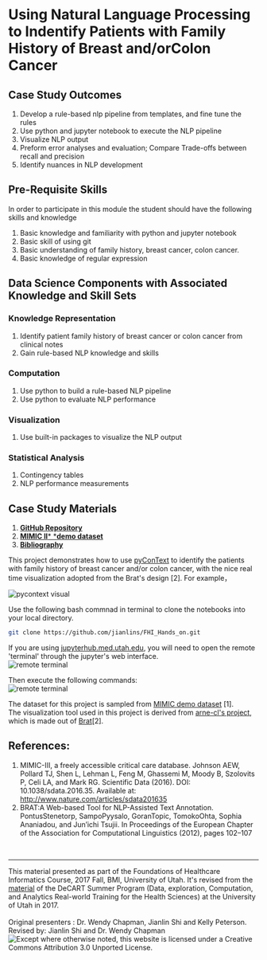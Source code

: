 # Using Natural Language Processing to Indentify Patients with Family History of Breast and/orColon Cancer

## Case Study Outcomes 

1.  Develop a rule-based nlp pipeline from templates, and fine tune the rules
2.  Use python and jupyter notebook to execute the NLP pipeline
3.  Visualize NLP output
4.  Preform error analyses and evaluation; Compare Trade-offs between recall and precision
5.  Identify nuances in NLP development

## Pre-Requisite Skills

In order to participate in this module the student should have the following skills and knowledge

1.  Basic knowledge and familiarity with python and jupyter notebook
2.  Basic skill of using git
3.  Basic understanding of family history, breast cancer, colon cancer.
4.  Basic knowledge of regular expression

## Data Science Components with Associated Knowledge and Skill Sets

### **Knowledge Representation**

1.  Identify patient family history of breast cancer or colon cancer from clinical notes
1.  Gain rule-based NLP knowledge and skills

### **Computation**

1.  Use python to build a rule-based NLP pipeline
1.  Use python to evaluate NLP performance

### **Visualization**

1.  Use built-in packages to visualize the NLP output

### **Statistical Analysis**

1.  Contingency tables
1.  NLP performance measurements

## Case Study Materials 

1.  [**GitHub Repository**](https://github.com/UUDBMI/FHI_Hands_on)
2.  [**MIMIC II*** ***demo dataset**](https://physionet.org/mimic2/demo/)
3.  [**Bibliography**]() 

This project demonstrates how to use [pyConText](https://github.com/chapmanbe/pyConTextNLP) to identify the patients with family history of breast cancer and/or colon cancer, with the nice real time visualization adopted from the Brat's design [2]. For example，

![pycontext visual](/img/snapshot3.png)



Use the following bash commnad in terminal to clone the notebooks into your local directory.
```bash
git clone https://github.com/jianlins/FHI_Hands_on.git
```
If you are using [jupyterhub.med.utah.edu](http://jupyterhub.med.utah.edu), you will need to open the remote 'terminal' through the jupyter's web interface.   
![remote terminal](/img/snapshot11.png)

Then execute the following commands:  
![remote terminal](/img/snapshot12.png)


The dataset for this project is sampled from [MIMIC demo dataset](https://physionet.org/mimic2/demo/) [1].  
The visualization tool used in this project is derived from [arne-cl's project](https://github.com/arne-cl/brat-embedded-visualization-examples/tree/master/js), which is made out of [Brat](http://http://brat.nlplab.org)[2].  

## References:
1. MIMIC-III, a freely accessible critical care database. Johnson AEW, Pollard TJ, Shen L, Lehman L, Feng M, Ghassemi M, Moody B, Szolovits P, Celi LA, and Mark RG. Scientific Data (2016). DOI: 10.1038/sdata.2016.35. Available at: http://www.nature.com/articles/sdata201635
2. BRAT:A Web-based Tool for NLP-Assisted Text Annotation. PontusStenetorp, SampoPyysalo, GoranTopic, TomokoOhta, Sophia Ananiadou, and Jun’ichi Tsujii. In Proceedings of the European Chapter of the Association for Computational Linguistics (2012), pages 102–107
  
  
    
<br/><hr/>This material presented as part of the Foundations of Healthcare Informatics Course, 2017 Fall, BMI, University of Utah. It's revised from the <a href="https://github.com/UUDeCART/decart_rule_based_nlp">material</a> of the DeCART  Summer Program (Data, exploration, Computation, and Analytics Real-world Training for the Health Sciences) at the University of Utah in 2017. <br/><br/>Original presenters : Dr. Wendy Chapman, Jianlin Shi and Kelly Peterson.<br/>
Revised by: Jianlin Shi and Dr. Wendy Chapman<br/>
<img align="left" src="https://wiki.creativecommons.org/images/1/10/Cc.org_cc_by_license.jpg" alt="Except where otherwise noted, this website is licensed under a Creative Commons Attribution 3.0 Unported License.">
